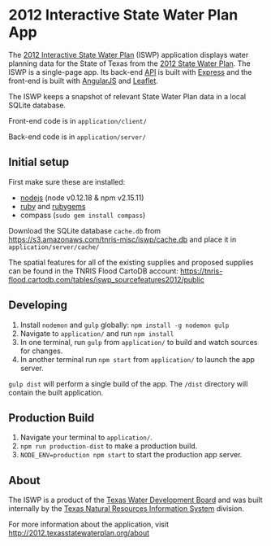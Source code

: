 # 2012 Interactive State Water Plan App

The [2012 Interactive State Water Plan](http://2012.texasstatewaterplan.org/) (ISWP) application displays water planning data for the State of Texas from the [2012 State Water Plan](http://www.twdb.texas.gov/waterplanning/swp/2012/). The ISWP is a single-page app. Its back-end [API](http://texasstatewaterplan.org/api/v1) is built with [Express](http://expressjs.com/) and the front-end is built with [AngularJS](https://angularjs.org/) and [Leaflet](http://leafletjs.com/).

The ISWP keeps a snapshot of relevant State Water Plan data in a local SQLite database.

Front-end code is in `application/client/`

Back-end code is in `application/server/`

## Initial setup

First make sure these are installed:
 - [nodejs](https://nodejs.org/) (node v0.12.18 & npm v2.15.11)
 - [ruby](https://www.ruby-lang.org/en/) and [rubygems](https://rubygems.org/pages/download)
 - compass (`sudo gem install compass`)

Download the SQLite database `cache.db` from https://s3.amazonaws.com/tnris-misc/iswp/cache.db and place it in `application/server/cache/`

The spatial features for all of the existing supplies and proposed supplies can be found in the TNRIS Flood CartoDB account: https://tnris-flood.cartodb.com/tables/iswp_sourcefeatures2012/public

## Developing

1. Install `nodemon` and `gulp` globally: `npm install -g nodemon gulp`
2. Navigate to `application/` and run `npm install`
3. In one terminal, run `gulp` from `application/` to build and watch sources for changes.
4. In another terminal run `npm start` from `application/` to launch the app server.

`gulp dist` will perform a single build of the app. The `/dist` directory will contain the built application.

## Production Build

1. Navigate your terminal to `application/`.
1. `npm run production-dist` to make a production build.
1. `NODE_ENV=production npm start` to start the production app server.


## About

The ISWP is a product of the [Texas Water Development Board](http://www.twdb.texas.gov/) and was built internally by the [Texas Natural Resources Information System](http://tnris.org) division.

For more information about the application, visit http://2012.texasstatewaterplan.org/about

